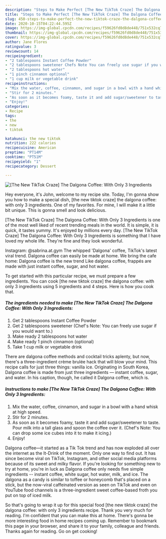 ```yaml
---
description: "Steps to Make Perfect [The New TikTok Craze] The Dalgona Coffee: With Only 3 Ingredients"
title: "Steps to Make Perfect [The New TikTok Craze] The Dalgona Coffee: With Only 3 Ingredients"
slug: 450-steps-to-make-perfect-the-new-tiktok-craze-the-dalgona-coffee-with-only-3-ingredients
date: 2020-10-15T04:22:44.595Z
image: https://img-global.cpcdn.com/recipes/f59626fd0d8de448/751x532cq70/the-new-tiktok-craze-the-dalgona-coffee-with-only-3-ingredients-recipe-main-photo.jpg
thumbnail: https://img-global.cpcdn.com/recipes/f59626fd0d8de448/751x532cq70/the-new-tiktok-craze-the-dalgona-coffee-with-only-3-ingredients-recipe-main-photo.jpg
cover: https://img-global.cpcdn.com/recipes/f59626fd0d8de448/751x532cq70/the-new-tiktok-craze-the-dalgona-coffee-with-only-3-ingredients-recipe-main-photo.jpg
author: Jane Flores
ratingvalue: 3
reviewcount: 14
recipeingredient:
- "2 tablespoons Instant Coffee Powder"
- "2 tablespoons sweetener Chefs Note You can freely use sugar if you would want to"
- "2 tablespoons hot water"
- "1 pinch cinnamon optional"
- "1 cup milk or vegetable drink"
recipeinstructions:
- "Mix the water, coffee, cinnamon, and sugar in a bowl with a hand whisk at high speed."
- "Stir for 2 minutes."
- "As soon as it becomes foamy, taste it and add sugar/sweetener to taste. Pour milk into a tall glass and spoon the coffee over it. (Chef&#39;s Note: You can drop some ice cubes into it to make it icing.)"
- "Enjoy!"
categories:
- Recipe
tags:
- the
- new
- tiktok

katakunci: the new tiktok 
nutrition: 222 calories
recipecuisine: American
preptime: "PT14M"
cooktime: "PT51M"
recipeyield: "1"
recipecategory: Dessert

---
```



![[The New TikTok Craze] The Dalgona Coffee: With Only 3 Ingredients](https://img-global.cpcdn.com/recipes/f59626fd0d8de448/751x532cq70/the-new-tiktok-craze-the-dalgona-coffee-with-only-3-ingredients-recipe-main-photo.jpg)

Hey everyone, it's John, welcome to my recipe site. Today, I'm gonna show you how to make a special dish, [the new tiktok craze] the dalgona coffee: with only 3 ingredients. One of my favorites. For mine, I will make it a little bit unique. This is gonna smell and look delicious.

[The New TikTok Craze] The Dalgona Coffee: With Only 3 Ingredients is one of the most well liked of recent trending meals in the world. It is simple, it is quick, it tastes yummy. It's enjoyed by millions every day. [The New TikTok Craze] The Dalgona Coffee: With Only 3 Ingredients is something that I have loved my whole life. They're fine and they look wonderful.

Instagram: @sabrina.at.gym The whipped &#39;Dalgona&#39; coffee, TikTok&#39;s latest viral trend. Dalgona coffee can easily be made at home. We bring the cafe home: Dalgona coffee is the new trend Like dalgona coffee, frappés are made with just instant coffee, sugar, and hot water.


To get started with this particular recipe, we must prepare a few ingredients. You can cook [the new tiktok craze] the dalgona coffee: with only 3 ingredients using 5 ingredients and 4 steps. Here is how you cook that.

<!--inarticleads1-->

##### The ingredients needed to make [The New TikTok Craze] The Dalgona Coffee: With Only 3 Ingredients:

1. Get 2 tablespoons Instant Coffee Powder
1. Get 2 tablespoons sweetener (Chef&#39;s Note: You can freely use sugar if you would want to.)
1. Make ready 2 tablespoons hot water
1. Make ready 1 pinch cinnamon (optional)
1. Take 1 cup milk or vegetable drink


There are dalgona coffee methods and cocktail tricks aplenty, but now, there&#39;s a three-ingredient crème brulée hack that will blow your mind. This recipe calls for just three things: vanilla ice. Originating in South Korea, Dalgona coffee is made from just three ingredients — instant coffee, sugar, and water. In his caption, though, he called it Dalgona coffee, which is. 

<!--inarticleads2-->

##### Instructions to make [The New TikTok Craze] The Dalgona Coffee: With Only 3 Ingredients:

1. Mix the water, coffee, cinnamon, and sugar in a bowl with a hand whisk at high speed.
1. Stir for 2 minutes.
1. As soon as it becomes foamy, taste it and add sugar/sweetener to taste. Pour milk into a tall glass and spoon the coffee over it. (Chef&#39;s Note: You can drop some ice cubes into it to make it icing.)
1. Enjoy!


Dalgona coffee—it started as a Tik Tok trend and has now exploded all over the internet as the It-Drink of the moment. Only one way to find out. It has since become viral on TikTok, Instagram, and other social media platforms because of its sweet and milky flavor. If you&#39;re looking for something new to try at home, you&#39;re in luck as Dalgona coffee only needs five simple ingredients -- instant coffee, white sugar, hot water, milk, and ice. The dalgona as a candy is similar to toffee or honeycomb that&#39;s placed on a stick, but the now-viral caffeinated version as seen on TikTok and even on YouTube food channels is a three-ingredient sweet coffee-based froth you put on top of iced milk. 

So that's going to wrap it up for this special food [the new tiktok craze] the dalgona coffee: with only 3 ingredients recipe. Thank you very much for reading. I'm confident that you can make this at home. There's gonna be more interesting food in home recipes coming up. Remember to bookmark this page in your browser, and share it to your family, colleague and friends. Thanks again for reading. Go on get cooking!
